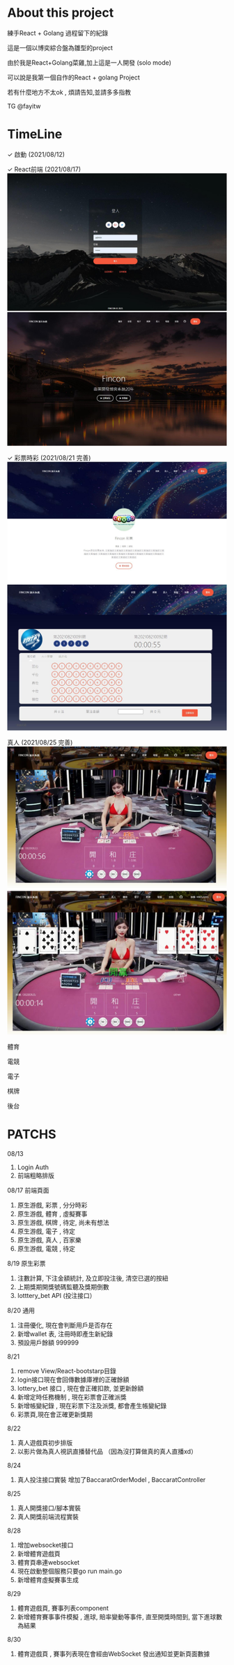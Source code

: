 # About this project

練手React + Golang 過程留下的紀錄

這是一個以博奕綜合盤為雛型的project

由於我是React+Golang菜雞,加上這是一人開發 (solo mode)

可以說是我第一個自作的React + golang Project

若有什麼地方不太ok , 煩請告知,並請多多指教

TG @fayitw

# TimeLine

 ✓ 啟動      (2021/08/12)

 ✓ React前端 (2021/08/17)
![image](https://github.com/fayipon/go-gin/blob/main/Demo/001.jpg?raw=true)
![image](https://github.com/fayipon/go-gin/blob/main/Demo/002.jpg?raw=true)

 ✓ 彩票時彩  (2021/08/21 完善)
![image](https://github.com/fayipon/go-gin/blob/main/Demo/003.jpg?raw=true)
![image](https://github.com/fayipon/go-gin/blob/main/Demo/004.jpg?raw=true)

真人  (2021/08/25 完善)
![image](https://github.com/fayipon/go-gin/blob/main/Demo/005.jpg?raw=true)
![image](https://github.com/fayipon/go-gin/blob/main/Demo/006.jpg?raw=true)

體育  

電競  

電子 

棋牌  

後台

# PATCHS
08/13 
1. Login Auth 
2. 前端粗略排版 

08/17
前端頁面
1. 原生游戲, 彩票 , 分分時彩
2. 原生游戲, 體育 , 虛擬賽事
3. 原生游戲, 棋牌 , 待定, 尚未有想法
4. 原生游戲, 電子 , 待定
5. 原生游戲, 真人 , 百家樂
6. 原生游戲, 電競 , 待定

8/19 
原生彩票
1. 注數計算, 下注金額統計, 及立即投注後, 清空已選的按紐
2. 上期獎期開獎號碼監聽及獎期倒數
3. lotttery_bet API (投注接口）

8/20
通用
1. 注冊優化, 現在會判斷用戶是否存在
2. 新增wallet 表, 注冊時即產生新紀錄
3. 預設用戶餘額 999999

8/21
1. remove View/React-bootstarp目錄 
2. login接口現在會回傳數據庫裡的正確餘額
3. lottery_bet 接口 , 現在會正確扣款, 並更新餘額
4. 新增定時任務機制 , 現在彩票會正確派獎
5. 新增帳變紀錄 , 現在彩票下注及派獎, 都會產生帳變紀錄
6. 彩票頁,現在會正確更新獎期

8/22 
1. 真人遊戲頁初步排版
2. 以影片做為真人視訊直播替代品 （因為沒打算做真的真人直播xd）

8/24
1. 真人投注接口實裝
增加了BaccaratOrderModel , BaccaratController

8/25
1. 真人開獎接口/腳本實裝
2. 真人開獎前端流程實裝

8/28
1. 增加websocket接口
2. 新增體育遊戲頁
3. 體育頁串連websocket
4. 現在啟動整個服務只要go run main.go
5. 新增體育虛擬賽事生成

8/29
1. 體育遊戲頁, 賽事列表component
2. 新增體育賽事事件模擬 , 進球, 賠率變動等事件, 直至開獎時間到, 當下進球數為結果

8/30
1. 體育遊戲頁 , 賽事列表現在會經由WebSocket 發出通知並更新頁面數據
